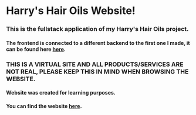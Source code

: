 # Harry's Hair Oils Website!
### This is the fullstack application of my Harry's Hair Oils project.
#### The frontend is connected to a different backend to the first one I made, it can be found here [here](https://github.com/mozeina/HHOBACKEND).
### THIS IS A VIRTUAL SITE AND ALL PRODUCTS/SERVICES ARE NOT REAL, PLEASE KEEP THIS IN MIND WHEN BROWSING THE WEBSITE.
#### Website was created for learning purposes.
#### You can find the website [here](https://harrys-hair-oils.onrender.com).
